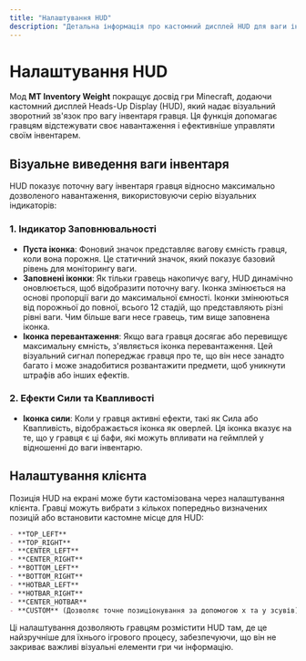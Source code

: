 ```yaml
---
title: "Налаштування HUD"
description: "Детальна інформація про кастомний дисплей HUD для ваги інвентаря, включаючи візуальні індикатори та налаштування."
---
```


# **Налаштування HUD**

Мод **MT Inventory Weight** покращує досвід гри Minecraft, додаючи кастомний дисплей Heads-Up Display (HUD), який надає візуальний зворотний зв'язок про вагу інвентаря гравця. Ця функція допомагає гравцям відстежувати своє навантаження і ефективніше управляти своїм інвентарем.

## **Візуальне виведення ваги інвентаря**

HUD показує поточну вагу інвентаря гравця відносно максимально дозволеного навантаження, використовуючи серію візуальних індикаторів:

### **1. Індикатор Заповнювальності**

- **Пуста іконка**: Фоновий значок представляє вагову ємність гравця, коли вона порожня. Це статичний значок, який показує базовий рівень для моніторингу ваги.
- **Заповнені іконки**: Як тільки гравець накопичує вагу, HUD динамічно оновлюється, щоб відобразити поточну вагу. Іконка змінюється на основі пропорції ваги до максимальної ємності. Іконки змінюються від порожньої до повної, всього 12 стадій, що представляють різні рівні ваги. Чим більше ваги несе гравець, тим вище заповнена іконка.
- **Іконка перевантаження**: Якщо вага гравця досягає або перевищує максимальну ємність, з'являється іконка перевантаження. Цей візуальний сигнал попереджає гравця про те, що він несе занадто багато і може знадобитися розвантажити предмети, щоб уникнути штрафів або інших ефектів.

### **2. Ефекти Сили та Квапливості**

- **Іконка сили**: Коли у гравця активні ефекти, такі як Сила або Квапливість, відображається іконка як оверлей. Ця іконка вказує на те, що у гравця є ці бафи, які можуть впливати на геймплей у відношенні до ваги інвентарю.

## **Налаштування клієнта**

Позиція HUD на екрані може бути кастомізована через налаштування клієнта. Гравці можуть вибрати з кількох попередньо визначених позицій або встановити кастомне місце для HUD:

```md
- **TOP_LEFT**
- **TOP_RIGHT**
- **CENTER_LEFT**
- **CENTER_RIGHT**
- **BOTTOM_LEFT**
- **BOTTOM_RIGHT**
- **HOTBAR_LEFT**
- **HOTBAR_RIGHT**
- **CENTER_HOTBAR**
- **CUSTOM** (Дозволяє точне позиціонування за допомогою x та y зсувів)
```

Ці налаштування дозволяють гравцям розмістити HUD там, де це найзручніше для їхнього ігрового процесу, забезпечуючи, що він не закриває важливі візуальні елементи гри чи інформацію.
